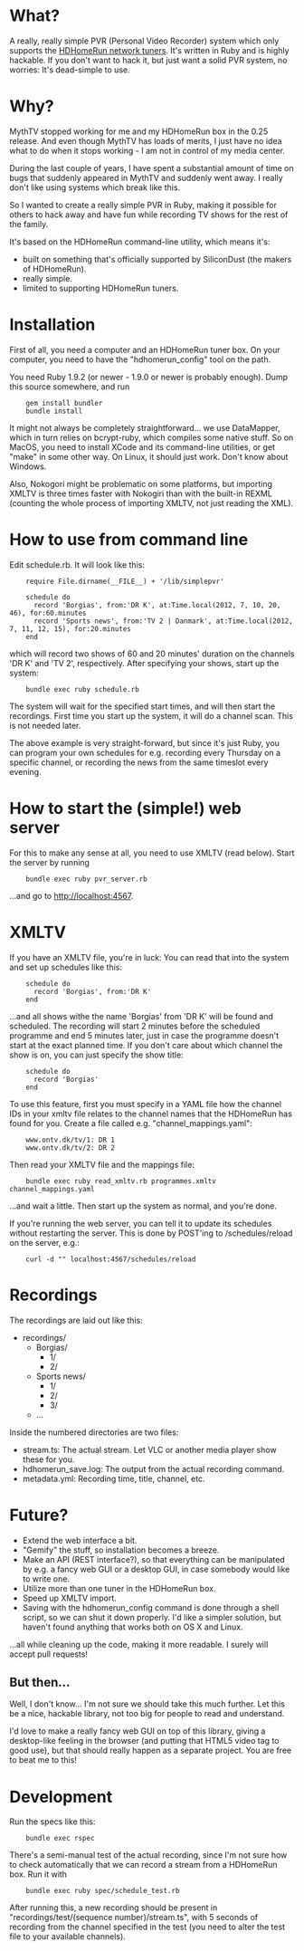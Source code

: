 What?
=====
A really, really simple PVR (Personal Video Recorder) system which only supports the
[HDHomeRun network tuners](http://www.silicondust.com/). It's written in Ruby and is highly hackable. If
you don't want to hack it, but just want a solid PVR system, no worries: It's dead-simple to use.

Why?
====
MythTV stopped working for me and my HDHomeRun box in the 0.25 release. And even though MythTV has loads
of merits, I just have no idea what to do when it stops working - I am not in control of my media center.

During the last couple of years, I have spent a substantial amount of time on bugs that suddenly appeared
in MythTV and suddenly went away. I really don't like using systems which break like this.

So I wanted to create a really simple PVR in Ruby, making it possible for others to hack away and have
fun while recording TV shows for the rest of the family.

It's based on the HDHomeRun command-line utility, which means it's:

* built on something that's officially supported by SiliconDust (the makers of HDHomeRun).
* really simple.
* limited to supporting HDHomeRun tuners.

Installation
============
First of all, you need a computer and an HDHomeRun tuner box. On your computer, you need to have the
"hdhomerun_config" tool on the path.

You need Ruby 1.9.2 (or newer - 1.9.0 or newer is probably enough). Dump this source somewhere, and run

        gem install bundler
        bundle install

It might not always be completely straightforward... we use DataMapper, which in turn relies on bcrypt-ruby,
which compiles some native stuff. So on MacOS, you need to install XCode and its command-line utilities, or
get "make" in some other way. On Linux, it should just work. Don't know about Windows.

Also, Nokogori might be problematic on some platforms, but importing XMLTV is three times faster with
Nokogiri than with the built-in REXML (counting the whole process of importing XMLTV, not just reading the
XML).

How to use from command line
============================
Edit schedule.rb. It will look like this:

        require File.dirname(__FILE__) + '/lib/simplepvr'
		
		schedule do
		  record 'Borgias', from:'DR K', at:Time.local(2012, 7, 10, 20, 46), for:60.minutes
		  record 'Sports news', from:'TV 2 | Danmark', at:Time.local(2012, 7, 11, 12, 15), for:20.minutes
		end

which will record two shows of 60 and 20 minutes' duration on the channels 'DR K' and 'TV 2', respectively. After
specifying your shows, start up the system:

        bundle exec ruby schedule.rb

The system will wait for the specified start times, and will then start the recordings. First time you start up
the system, it will do a channel scan. This is not needed later.

The above example is very straight-forward, but since it's just Ruby, you can program your own schedules for e.g.
recording every Thursday on a specific channel, or recording the news from the same timeslot every evening.

How to start the (simple!) web server
=====================================
For this to make any sense at all, you need to use XMLTV (read below). Start the server by running

        bundle exec ruby pvr_server.rb

...and go to [http://localhost:4567](http://localhost:4567).

XMLTV
=====
If you have an XMLTV file, you're in luck: You can read that into the system and set up schedules like this:

        schedule do
          record 'Borgias', from:'DR K'
		end

...and all shows withe the name 'Borgias' from 'DR K' will be found and scheduled. The recording will start 2
minutes before the scheduled programme and end 5 minutes later, just in case the programme doesn't start at the
exact planned time. If you don't care about which channel the show is on, you can just specify the show title:

        schedule do
          record 'Borgias'
        end

To use this feature, first you must specify in a YAML file how the channel IDs in your xmltv file relates to the
channel names that the HDHomeRun has found for you. Create a file called e.g. "channel_mappings.yaml":

        www.ontv.dk/tv/1: DR 1
		www.ontv.dk/tv/2: DR 2

Then read your XMLTV file and the mappings file:

        bundle exec ruby read_xmltv.rb programmes.xmltv channel_mappings.yaml

...and wait a little. Then start up the system as normal, and you're done.

If you're running the web server, you can tell it to update its schedules without restarting the server. This is
done by POST'ing to /schedules/reload on the server, e.g.:

        curl -d "" localhost:4567/schedules/reload

Recordings
==========
The recordings are laid out like this:

* recordings/
  * Borgias/
     * 1/
     * 2/
  * Sports news/
     * 1/
     * 2/
     * 3/
  * ...

Inside the numbered directories are two files:

* stream.ts: The actual stream. Let VLC or another media player show these for you.
* hdhomerun_save.log: The output from the actual recording command.
* metadata.yml: Recording time, title, channel, etc.

Future?
=======
* Extend the web interface a bit.
* "Gemify" the stuff, so installation becomes a breeze.
* Make an API (REST interface?), so that everything can be manipulated by e.g. a fancy web GUI or a desktop GUI,
  in case somebody would like to write one.
* Utilize more than one tuner in the HDHomeRun box.
* Speed up XMLTV import.
* Saving with the hdhomerun_config command is done through a shell script, so we can shut it down properly. I'd
  like a simpler solution, but haven't found anything that works both on OS X and Linux.

...all while cleaning up the code, making it more readable. I surely will accept pull requests!

But then...
-----------
Well, I don't know... I'm not sure we should take this much further. Let this be a nice, hackable library,
not too big for people to read and understand.

I'd love to make a really fancy web GUI on top of this library, giving a desktop-like feeling in the browser (and
putting that HTML5 video tag to good use), but that should really happen as a separate project. You are free to
beat me to this!

Development
===========
Run the specs like this:

        bundle exec rspec

There's a semi-manual test of the actual recording, since I'm not sure how to check automatically that
we can record a stream from a HDHomeRun box. Run it with

        bundle exec ruby spec/schedule_test.rb

After running this, a new recording should be present in "recordings/test/(sequence number)/stream.ts",
with 5 seconds of recording from the channel specified in the test (you need to alter the test file to
your available channels).